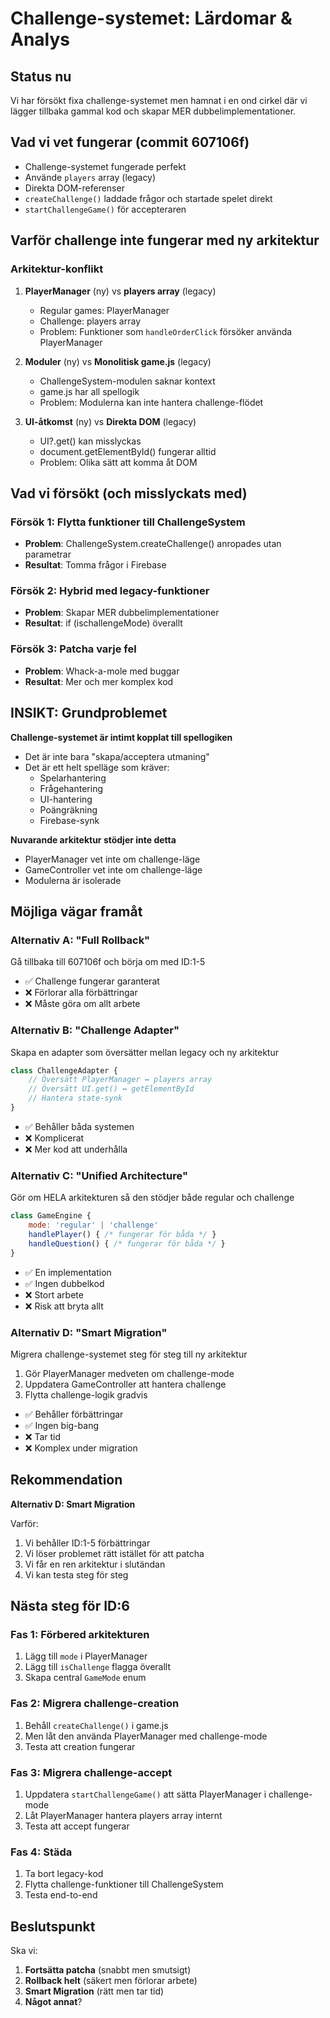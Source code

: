 # Challenge-systemet: Lärdomar & Analys

## Status nu
Vi har försökt fixa challenge-systemet men hamnat i en ond cirkel där vi lägger tillbaka gammal kod och skapar MER dubbelimplementationer.

## Vad vi vet fungerar (commit 607106f)
- Challenge-systemet fungerade perfekt
- Använde `players` array (legacy)
- Direkta DOM-referenser
- `createChallenge()` laddade frågor och startade spelet direkt
- `startChallengeGame()` för accepteraren

## Varför challenge inte fungerar med ny arkitektur

### Arkitektur-konflikt
1. **PlayerManager** (ny) vs **players array** (legacy)
   - Regular games: PlayerManager
   - Challenge: players array
   - Problem: Funktioner som `handleOrderClick` försöker använda PlayerManager

2. **Moduler** (ny) vs **Monolitisk game.js** (legacy)
   - ChallengeSystem-modulen saknar kontext
   - game.js har all spellogik
   - Problem: Modulerna kan inte hantera challenge-flödet

3. **UI-åtkomst** (ny) vs **Direkta DOM** (legacy)
   - UI?.get() kan misslyckas
   - document.getElementById() fungerar alltid
   - Problem: Olika sätt att komma åt DOM

## Vad vi försökt (och misslyckats med)

### Försök 1: Flytta funktioner till ChallengeSystem
- **Problem**: ChallengeSystem.createChallenge() anropades utan parametrar
- **Resultat**: Tomma frågor i Firebase

### Försök 2: Hybrid med legacy-funktioner
- **Problem**: Skapar MER dubbelimplementationer
- **Resultat**: if (ischallengeMode) överallt

### Försök 3: Patcha varje fel
- **Problem**: Whack-a-mole med buggar
- **Resultat**: Mer och mer komplex kod

## INSIKT: Grundproblemet

**Challenge-systemet är intimt kopplat till spellogiken**
- Det är inte bara "skapa/acceptera utmaning"
- Det är ett helt spelläge som kräver:
  - Spelarhantering
  - Frågehantering
  - UI-hantering
  - Poängräkning
  - Firebase-synk

**Nuvarande arkitektur stödjer inte detta**
- PlayerManager vet inte om challenge-läge
- GameController vet inte om challenge-läge
- Modulerna är isolerade

## Möjliga vägar framåt

### Alternativ A: "Full Rollback"
Gå tillbaka till 607106f och börja om med ID:1-5
- ✅ Challenge fungerar garanterat
- ❌ Förlorar alla förbättringar
- ❌ Måste göra om allt arbete

### Alternativ B: "Challenge Adapter"
Skapa en adapter som översätter mellan legacy och ny arkitektur
```javascript
class ChallengeAdapter {
    // Översätt PlayerManager ↔ players array
    // Översätt UI.get() ↔ getElementById
    // Hantera state-synk
}
```
- ✅ Behåller båda systemen
- ❌ Komplicerat
- ❌ Mer kod att underhålla

### Alternativ C: "Unified Architecture"
Gör om HELA arkitekturen så den stödjer både regular och challenge
```javascript
class GameEngine {
    mode: 'regular' | 'challenge'
    handlePlayer() { /* fungerar för båda */ }
    handleQuestion() { /* fungerar för båda */ }
}
```
- ✅ En implementation
- ✅ Ingen dubbelkod
- ❌ Stort arbete
- ❌ Risk att bryta allt

### Alternativ D: "Smart Migration"
Migrera challenge-systemet steg för steg till ny arkitektur
1. Gör PlayerManager medveten om challenge-mode
2. Uppdatera GameController att hantera challenge
3. Flytta challenge-logik gradvis
- ✅ Behåller förbättringar
- ✅ Ingen big-bang
- ❌ Tar tid
- ❌ Komplex under migration

## Rekommendation

**Alternativ D: Smart Migration**

Varför:
1. Vi behåller ID:1-5 förbättringar
2. Vi löser problemet rätt istället för att patcha
3. Vi får en ren arkitektur i slutändan
4. Vi kan testa steg för steg

## Nästa steg för ID:6

### Fas 1: Förbered arkitekturen
1. Lägg till `mode` i PlayerManager
2. Lägg till `isChallenge` flagga överallt
3. Skapa central `GameMode` enum

### Fas 2: Migrera challenge-creation
1. Behåll `createChallenge()` i game.js
2. Men låt den använda PlayerManager med challenge-mode
3. Testa att creation fungerar

### Fas 3: Migrera challenge-accept
1. Uppdatera `startChallengeGame()` att sätta PlayerManager i challenge-mode
2. Låt PlayerManager hantera players array internt
3. Testa att accept fungerar

### Fas 4: Städa
1. Ta bort legacy-kod
2. Flytta challenge-funktioner till ChallengeSystem
3. Testa end-to-end

## Beslutspunkt

Ska vi:
1. **Fortsätta patcha** (snabbt men smutsigt)
2. **Rollback helt** (säkert men förlorar arbete)
3. **Smart Migration** (rätt men tar tid)
4. **Något annat**?